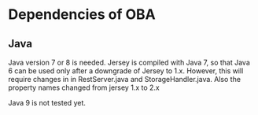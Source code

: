 # Dependencies of OBA

## Java

Java version 7 or 8 is needed. Jersey is compiled with
Java 7, so that Java 6 can be used only after a downgrade
of Jersey to 1.x. However, this will require changes in
in RestServer.java and StorageHandler.java. Also the
property names changed from jersey 1.x to 2.x


Java 9 is not tested yet.



